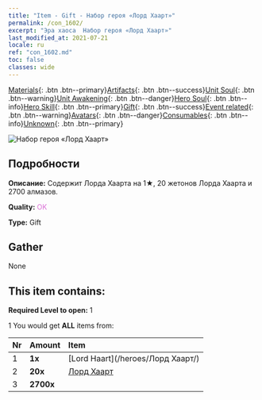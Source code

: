 ```yaml
---
title: "Item - Gift - Набор героя «Лорд Хаарт»"
permalink: /con_1602/
excerpt: "Эра хаоса  Набор героя «Лорд Хаарт»"
last_modified_at: 2021-07-21
locale: ru
ref: "con_1602.md"
toc: false
classes: wide
---
```

 [Materials](/ItemsRU/){: .btn .btn--primary}[Artifacts](/ItemsRU/Artifacts/){: .btn .btn--success}[Unit Soul](/ItemsRU/UnitSoul/){: .btn .btn--warning}[Unit Awakening](/ItemsRU/UnitAwakening/){: .btn .btn--danger}[Hero Soul](/ItemsRU/HeroSoul/){: .btn .btn--info}[Hero Skill](/ItemsRU/HeroSkill/){: .btn .btn--primary}[Gift](/ItemsRU/Gift/){: .btn .btn--success}[Event related](/ItemsRU/Events/){: .btn .btn--warning}[Avatars](/ItemsRU/Avatars/){: .btn .btn--danger}[Consumables](/ItemsRU/Consumables/){: .btn .btn--info}[Unknown](/ItemsRU/Unknown/){: .btn .btn--primary}

 ![Набор героя «Лорд Хаарт»](/images/t/i_907218.png)

## Подробности
 **Описание:** Содержит Лорда Хаарта на 1★, 20 жетонов Лорда Хаарта и 2700 алмазов.

 **Quality:** <span style="color: #DA70D6">OK</span>

 **Type:** Gift

## Gather

  None

## This item contains:

 **Required Level to open:** 1

 1 You would get **ALL** items  from:

  | Nr | Amount |     Item    |
  |:---|:-------|:------------|
  | 1 |  **1x** | [Lord Haart](/heroes/Лорд Хаарт/) |  | 
  | 2 |  **20x** | [Лорд Хаарт](/ItemsRU/her_370/) |  | 
  | 3 |  **2700x** | <i class="fas fa-gem"/> |  | 
